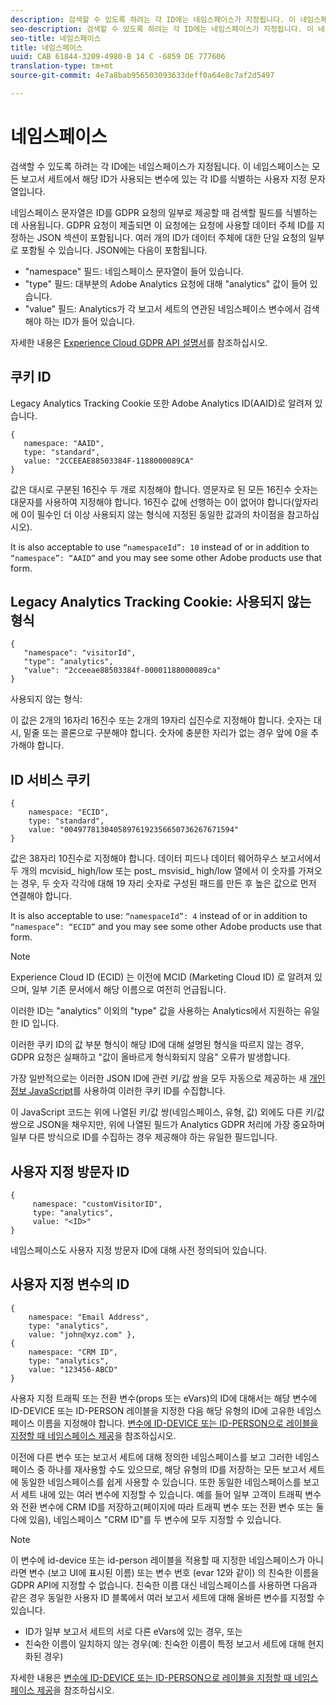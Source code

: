 ```yaml
---
description: 검색할 수 있도록 하려는 각 ID에는 네임스페이스가 지정됩니다. 이 네임스페이스는 모든 보고서 세트에서 해당 ID가 사용되는 변수에 있는 각 ID를 식별하는 사용자 지정 문자열입니다.
seo-description: 검색할 수 있도록 하려는 각 ID에는 네임스페이스가 지정됩니다. 이 네임스페이스는 모든 보고서 세트에서 해당 ID가 사용되는 변수에 있는 각 ID를 식별하는 사용자 지정 문자열입니다.
seo-title: 네임스페이스
title: 네임스페이스
uuid: CAB 61844-3209-4980-B 14 C -6859 DE 777606
translation-type: tm+mt
source-git-commit: 4e7a8bab956503093633deff0a64e8c7af2d5497

---
```



# 네임스페이스

검색할 수 있도록 하려는 각 ID에는 네임스페이스가 지정됩니다. 이 네임스페이스는 모든 보고서 세트에서 해당 ID가 사용되는 변수에 있는 각 ID를 식별하는 사용자 지정 문자열입니다.

네임스페이스 문자열은 ID를 GDPR 요청의 일부로 제공할 때 검색할 필드를 식별하는 데 사용됩니다. GDPR 요청이 제출되면 이 요청에는 요청에 사용할 데이터 주체 ID를 지정하는 JSON 섹션이 포함됩니다. 여러 개의 ID가 데이터 주체에 대한 단일 요청의 일부로 포함될 수 있습니다. JSON에는 다음이 포함됩니다.

* "namespace" 필드: 네임스페이스 문자열이 들어 있습니다.
* "type" 필드: 대부분의 Adobe Analytics 요청에 대해 "analytics" 값이 들어 있습니다.
* "value" 필드: Analytics가 각 보고서 세트의 연관된 네임스페이스 변수에서 검색해야 하는 ID가 들어 있습니다.

자세한 내용은 [Experience Cloud GDPR API 설명서](https://www.adobe.io/apis/cloudplatform/gdpr/docs/alldocs.html#!api-specification/markdown/narrative/gdpr/use-cases/gdpr-api-overview.md)를 참조하십시오.

<!-- Meike, I converted this table to headings and text to fix a validation error. -Bob -->

## 쿠키 ID

Legacy Analytics Tracking Cookie 또한 Adobe Analytics ID(AAID)로 알려져 있습니다.

```
{
   namespace: "AAID",
   type: "standard",
   value: "2CCEEAE88503384F-1188000089CA"
}
```

값은 대시로 구분된 16진수 두 개로 지정해야 합니다. 영문자로 된 모든 16진수 숫자는 대문자를 사용하여 지정해야 합니다. 16진수 값에 선행하는 0이 없어야 합니다(앞자리에 0이 필수인 더 이상 사용되지 않는 형식에 지정된 동일한 값과의 차이점을 참고하십시오).

It is also acceptable to use `“namespaceId”: 10` instead of or in addition to `“namespace”: “AAID”` and you may see some other Adobe products use that form.

## Legacy Analytics Tracking Cookie: 사용되지 않는 형식

```
{
   "namespace": "visitorId",
   "type": "analytics",
   "value": "2cceeae88503384f-00001188000089ca"
}
```

사용되지 않는 형식:

이 값은 2개의 16자리 16진수 또는 2개의 19자리 십진수로 지정해야 합니다. 숫자는 대시, 밑줄 또는 콜론으로 구분해야 합니다. 숫자에 충분한 자리가 없는 경우 앞에 0을 추가해야 합니다.

## ID 서비스 쿠키

```
{
    namespace: "ECID",
    type: "standard",
    value: "00497781304058976192356650736267671594"
}
```

값은 38자리 10진수로 지정해야 합니다. 데이터 피드나 데이터 웨어하우스 보고서에서 두 개의 mcvisid\_ high/low 또는 post\_ msvisid\_ high/low 열에서 이 숫자를 가져오는 경우, 두 숫자 각각에 대해 19 자리 숫자로 구성된 패드를 만든 후 높은 값으로 먼저 연결해야 합니다.

It is also acceptable to use: `“namespaceId”: 4` instead of or in addition to `“namespace”: “ECID”` and you may see some other Adobe products use that form.

>[!NOTE]
>
>Experience Cloud ID (ECID) 는 이전에 MCID (Marketing Cloud ID) 로 알려져 있으며, 일부 기존 문서에서 해당 이름으로 여전히 언급됩니다.
>
>이러한 ID는 "analytics" 이외의 "type" 값을 사용하는 Analytics에서 지원하는 유일한 ID 입니다.

이러한 쿠키 ID의 값 부분 형식이 해당 ID에 대해 설명된 형식을 따르지 않는 경우, GDPR 요청은 실패하고 "값이 올바르게 형식화되지 않음" 오류가 발생합니다.

가장 일반적으로는 이러한 JSON ID에 관련 키/값 쌍을 모두 자동으로 제공하는 새 [개인 정보 JavaScript](https://www.adobe.io/apis/cloudplatform/gdpr/services/allservices.htm)를 사용하여 이러한 쿠키 ID를 수집합니다.

이 JavaScript 코드는 위에 나열된 키/값 쌍(네임스페이스, 유형, 값) 외에도 다른 키/값 쌍으로 JSON을 채우지만, 위에 나열된 필드가 Analytics GDPR 처리에 가장 중요하며 일부 다른 방식으로 ID를 수집하는 경우 제공해야 하는 유일한 필드입니다.

## 사용자 지정 방문자 ID

```
{
     namespace: "customVisitorID",
     type: "analytics",
     value: "<ID>"
}
```

네임스페이스도 사용자 지정 방문자 ID에 대해 사전 정의되어 있습니다.

## 사용자 지정 변수의 ID

```
{
    namespace: "Email Address",
    type: "analytics", 
    value: "john@xyz.com" }, 
{
    namespace: "CRM ID", 
    type: "analytics", 
    value: "123456-ABCD" 
}
```

사용자 지정 트래픽 또는 전환 변수(props 또는 eVars)의 ID에 대해서는 해당 변수에 ID-DEVICE 또는 ID-PERSON 레이블을 지정한 다음 해당 유형의 ID에 고유한 네임스페이스 이름을 지정해야 합니다. [변수에 ID-DEVICE 또는 ID-PERSON으로 레이블을 지정할 때 네임스페이스 제공](../../admin/c-data-governance/gdpr-labels.md#section_F0A47AF8DA384A26BD56032D0ABFD2D7)을 참조하십시오.

이전에 다른 변수 또는 보고서 세트에 대해 정의한 네임스페이스를 보고 그러한 네임스페이스 중 하나를 재사용할 수도 있으므로, 해당 유형의 ID를 저장하는 모든 보고서 세트에 동일한 네임스페이스를 쉽게 사용할 수 있습니다. 또한 동일한 네임스페이스를 보고서 세트 내에 있는 여러 변수에 지정할 수 있습니다. 예를 들어 일부 고객이 트래픽 변수와 전환 변수에 CRM ID를 저장하고(페이지에 따라 트래픽 변수 또는 전환 변수 또는 둘 다에 있음), 네임스페이스 "CRM ID"를 두 변수에 모두 지정할 수 있습니다.

>[!NOTE]
>
>이 변수에 id-device 또는 id-person 레이블을 적용할 때 지정한 네임스페이스가 아니라면 변수 (보고 UI에 표시된 이름) 또는 변수 번호 (evar 12와 같이) 의 친숙한 이름을 GDPR API에 지정할 수 없습니다. 친숙한 이름 대신 네임스페이스를 사용하면 다음과 같은 경우 동일한 사용자 ID 블록에서 여러 보고서 세트에 대해 올바른 변수를 지정할 수 있습니다.

* ID가 일부 보고서 세트의 서로 다른 eVars에 있는 경우, 또는
* 친숙한 이름이 일치하지 않는 경우(예: 친숙한 이름이 특정 보고서 세트에 대해 현지화된 경우)

자세한 내용은 [변수에 ID-DEVICE 또는 ID-PERSON으로 레이블을 지정할 때 네임스페이스 제공](../../admin/c-data-governance/gdpr-labels.md#section_F0A47AF8DA384A26BD56032D0ABFD2D7)을 참조하십시오.
